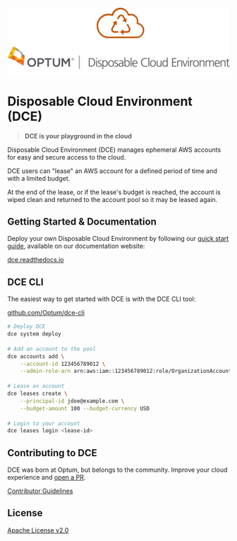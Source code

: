 ![Disposable Cloud Environment Logo](./docs/dce-logo.png)

# Disposable Cloud Environment (DCE)

> **DCE is your playground in the cloud**

Disposable Cloud Environment (DCE) manages ephemeral AWS accounts for easy and secure access to the cloud. 

DCE users can "lease" an AWS account for a defined period of time and with a limited budget. 

At the end of the lease, or if the lease's budget is reached, the account is wiped clean and returned to the account pool so it may be leased again.

## Getting Started & Documentation

Deploy your own Disposable Cloud Environment by following our [quick start guide](./docs/quickstart.md), available on our documentation website:

[dce.readthedocs.io](./docs/index.md)

## DCE CLI

The easiest way to get started with DCE is with the DCE CLI tool:

[github.com/Optum/dce-cli](https://github.com/Optum/dce-cli)

```bash
# Deploy DCE
dce system deploy

# Add an account to the pool
dce accounts add \
    --account-id 123456789012 \
    --admin-role-arn arn:aws:iam::123456789012:role/OrganizationAccountAccessRole

# Lease an account
dce leases create \
    --principal-id jdoe@example.com \
    --budget-amount 100 --budget-currency USD

# Login to your account
dce leases login <lease-id>
```

## Contributing to DCE

DCE was born at Optum, but belongs to the community. Improve your cloud experience and [open a PR](https://github.com/Optum/dce/pulls).

[Contributor Guidelines](./CONTRIBUTING.md)


## License

[Apache License v2.0](./LICENSE)